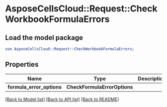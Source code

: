 # AsposeCellsCloud::Request::CheckWorkbookFormulaErrors 

## Load the model package
```perl
use AsposeCellsCloud::Request::CheckWorkbookFormulaErrors;
```

## Properties
Name | Type | Description | Notes
------------ | ------------- | ------------- | -------------
**formula_error_options** | **CheckFormulaErrorOptions** |  |  

[[Back to Model list]](../README.md#documentation-for-requests) [[Back to API list]](../README.md#documentation-for-api-endpoints) [[Back to README]](../README.md)

